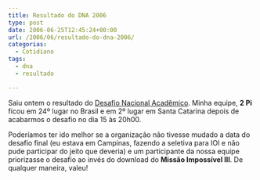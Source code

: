 ```yaml
---
title: Resultado do DNA 2006
type: post
date: 2006-06-25T12:45:24+00:00
url: /2006/06/resultado-do-dna-2006/
categorias:
  - Cotidiano
tags:
  - dna
  - resultado

---
```

Saiu ontem o resultado do [Desafio Nacional Acadêmico][1]. Minha equipe, **2 Pi** ficou em 24º lugar no Brasil e em 2º lugar em Santa Catarina depois de acabarmos o desafio no dia 15 às 20h00.

Poderíamos ter ido melhor se a organização não tivesse mudado a data do desafio final (eu estava em Campinas, fazendo a seletiva para IOI e não pude participar do jeito que deveria) e um participante da nossa equipe priorizasse o desafio ao invés do download do **Missão Impossível III**. De qualquer maneira, valeu!

 [1]: http://www.dna2006.org

